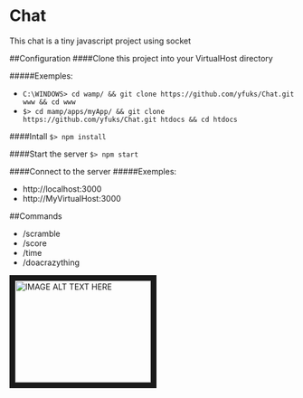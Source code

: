 # Chat

This chat is a tiny javascript project using socket

##Configuration
####Clone this project into your VirtualHost directory

#####Exemples:
- `C:\WINDOWS> cd wamp/ && git clone https://github.com/yfuks/Chat.git www && cd www`
- `$> cd mamp/apps/myApp/ && git clone https://github.com/yfuks/Chat.git htdocs && cd htdocs`

####Intall
`$> npm install`

####Start the server
`$> npm start`

####Connect to the server
#####Exemples:
- http://localhost:3000
- http://MyVirtualHost:3000

##Commands
- /scramble
- /score
- /time
- /doacrazything

<a href="http://www.youtube.com/watch?feature=player_embedded&v=XYkQ5cXyASU
" target="_blank"><img src="http://img.youtube.com/vi/XYkQ5cXyASU/0.jpg" 
alt="IMAGE ALT TEXT HERE" width="240" height="180" border="10" /></a>
